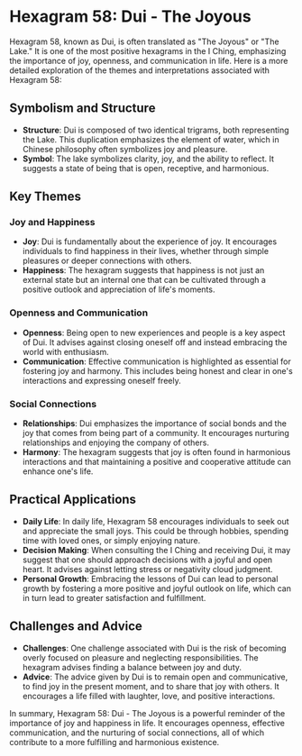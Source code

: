 # Hexagram 58: Dui - The Joyous

Hexagram 58, known as Dui, is often translated as "The Joyous" or "The Lake." It is one of the most positive hexagrams in the I Ching, emphasizing the importance of joy, openness, and communication in life. Here is a more detailed exploration of the themes and interpretations associated with Hexagram 58:

## Symbolism and Structure
- **Structure**: Dui is composed of two identical trigrams, both representing the Lake. This duplication emphasizes the element of water, which in Chinese philosophy often symbolizes joy and pleasure.
- **Symbol**: The lake symbolizes clarity, joy, and the ability to reflect. It suggests a state of being that is open, receptive, and harmonious.

## Key Themes
### Joy and Happiness
- **Joy**: Dui is fundamentally about the experience of joy. It encourages individuals to find happiness in their lives, whether through simple pleasures or deeper connections with others.
- **Happiness**: The hexagram suggests that happiness is not just an external state but an internal one that can be cultivated through a positive outlook and appreciation of life's moments.

### Openness and Communication
- **Openness**: Being open to new experiences and people is a key aspect of Dui. It advises against closing oneself off and instead embracing the world with enthusiasm.
- **Communication**: Effective communication is highlighted as essential for fostering joy and harmony. This includes being honest and clear in one's interactions and expressing oneself freely.

### Social Connections
- **Relationships**: Dui emphasizes the importance of social bonds and the joy that comes from being part of a community. It encourages nurturing relationships and enjoying the company of others.
- **Harmony**: The hexagram suggests that joy is often found in harmonious interactions and that maintaining a positive and cooperative attitude can enhance one's life.

## Practical Applications
- **Daily Life**: In daily life, Hexagram 58 encourages individuals to seek out and appreciate the small joys. This could be through hobbies, spending time with loved ones, or simply enjoying nature.
- **Decision Making**: When consulting the I Ching and receiving Dui, it may suggest that one should approach decisions with a joyful and open heart. It advises against letting stress or negativity cloud judgment.
- **Personal Growth**: Embracing the lessons of Dui can lead to personal growth by fostering a more positive and joyful outlook on life, which can in turn lead to greater satisfaction and fulfillment.

## Challenges and Advice
- **Challenges**: One challenge associated with Dui is the risk of becoming overly focused on pleasure and neglecting responsibilities. The hexagram advises finding a balance between joy and duty.
- **Advice**: The advice given by Dui is to remain open and communicative, to find joy in the present moment, and to share that joy with others. It encourages a life filled with laughter, love, and positive interactions.

In summary, Hexagram 58: Dui - The Joyous is a powerful reminder of the importance of joy and happiness in life. It encourages openness, effective communication, and the nurturing of social connections, all of which contribute to a more fulfilling and harmonious existence.

